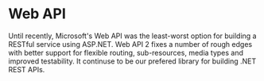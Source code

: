 # Web API

Until recently, Microsoft's Web API was the least-worst option for building a RESTful service using ASP.NET. Web API 2 fixes a number of rough edges with better support for flexible routing, sub-resources, media types and improved testability. It continuse to be our prefered library for building .NET REST APIs.
